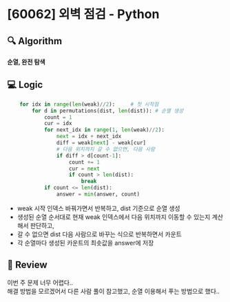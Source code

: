 # [60062] 외벽 점검 - Python

## 🔍 Algorithm
**순열, 완전 탐색**

## 💻 Logic

```Python
    for idx in range(len(weak)//2):     # 첫 시작점
        for d in permutations(dist, len(dist)): # 순열 생성
            count = 1
            cur = idx
            for next_idx in range(1, len(weak)//2):
                next = idx + next_idx
                diff = weak[next] - weak[cur]
                # 다음 위치까지 갈 수 없으면, 다음 사람
                if diff > d[count-1]:
                    count += 1
                    cur = next
                    if count > len(dist):
                        break
            if count <= len(dist):
                answer = min(answer, count)
```
- weak 시작 인덱스 바꿔가면서 반복하고, dist 기준으로 순열 생성  
- 생성된 순열 순서대로 현재 weak 인덱스에서 다음 위치까지 이동할 수 있는지 계산해서 판단하고,  
- 갈 수 없으면 dist 다음 사람으로 바꾸는 식으로 반복하면서 카운트  
- 각 순열마다 생성된 카운트의 최솟값을 answer에 저장  


## 📝 Review

이번 주 문제 너무 어렵다..  
해결 방법을 모르겠어서 다른 사람 풀이 참고했고, 순열 이용해서 푸는 방법으로 했다..
